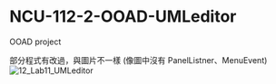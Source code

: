 # NCU-112-2-OOAD-UMLeditor
OOAD project

部分程式有改過，與圖片不一樣 (像圖中沒有 PanelListner、MenuEvent)
![12_Lab11_UMLeditor](https://github.com/user-attachments/assets/25d00d6f-7236-4cbc-82d7-55fb619e7951)
